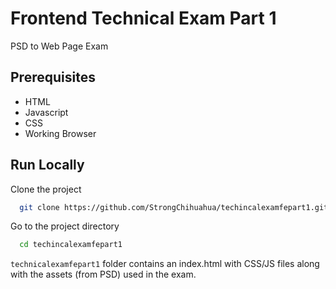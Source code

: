 
# Frontend Technical Exam Part 1

PSD to Web Page Exam


## Prerequisites

- HTML
- Javascript
- CSS
- Working Browser

## Run Locally

Clone the project

```bash
  git clone https://github.com/StrongChihuahua/techincalexamfepart1.git
```

Go to the project directory

```bash
  cd techincalexamfepart1
```

`technicalexamfepart1` folder contains an index.html with CSS/JS files along with the assets (from PSD) used in the exam.
